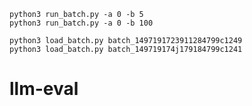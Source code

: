 
```
python3 run_batch.py -a 0 -b 5
python3 run_batch.py -a 0 -b 100
```

```
python3 load_batch.py batch_1497191723911284799c1249
python3 load_batch.py batch_149719174j179184799c1241
```

# llm-eval
